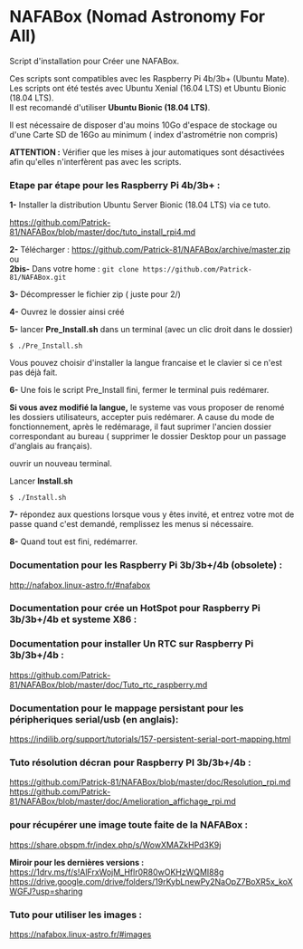 # NAFABox (Nomad Astronomy For All)

Script d'installation pour Créer une NAFABox.

Ces scripts sont compatibles avec les Raspberry Pi 4b/3b+ (Ubuntu Mate).   
Les scripts ont été testés avec Ubuntu Xenial (16.04 LTS) et Ubuntu Bionic (18.04 LTS).  
Il est recomandé d'utiliser **Ubuntu Bionic (18.04 LTS)**.

Il est nécessaire de disposer d'au moins 10Go d'espace de stockage ou d'une Carte SD de 16Go au minimum ( index d'astrométrie non compris)  

**ATTENTION :** Vérifier que les mises à jour automatiques sont désactivées afin qu'elles n'interfèrent pas avec les scripts.

### Etape par étape pour les Raspberry Pi 4b/3b+ :

__1-__ Installer la distribution Ubuntu Server Bionic (18.04 LTS) via ce tuto.   

https://github.com/Patrick-81/NAFABox/blob/master/doc/tuto_install_rpi4.md  

__2-__ Télécharger :  https://github.com/Patrick-81/NAFABox/archive/master.zip  
ou  
__2bis-__ Dans votre home : `git clone https://github.com/Patrick-81/NAFABox.git`

__3-__ Décompresser le fichier zip ( juste pour 2/)

__4-__ Ouvrez le dossier ainsi créé

__5-__ lancer **Pre_Install.sh** dans un terminal (avec un clic droit dans le dossier)

`$ ./Pre_Install.sh` 

Vous pouvez choisir d'installer la langue francaise et le clavier si ce n'est pas déjà fait.

__6-__ Une fois le script Pre_Install fini, fermer le terminal puis redémarer.

__Si vous avez modifié la langue,__ le systeme vas vous proposer de renomé les dossiers utilisateurs, accepter puis redémarer.
A cause du mode de fonctionnement, après le redémarage, il faut suprimer l'ancien dossier correspondant au bureau ( supprimer le dossier Desktop pour un passage d'anglais au français).   

ouvrir un nouveau terminal.

Lancer **Install.sh**

`$ ./Install.sh` 

__7-__ répondez aux questions lorsque vous y êtes invité, et entrez votre mot de passe quand c'est demandé, remplissez les menus si nécessaire.

__8-__ Quand tout est fini, redémarrer.


### Documentation pour les Raspberry Pi 3b/3b+/4b (obsolete) :    
http://nafabox.linux-astro.fr/#nafabox

### Documentation pour crée un HotSpot pour Raspberry Pi 3b/3b+/4b et systeme X86 :   


### Documentation pour installer Un RTC sur Raspberry Pi 3b/3b+/4b :   
https://github.com/Patrick-81/NAFABox/blob/master/doc/Tuto_rtc_raspberry.md

### Documentation pour le mappage persistant pour les péripheriques serial/usb (en anglais):   
https://indilib.org/support/tutorials/157-persistent-serial-port-mapping.html

### Tuto résolution décran pour Raspberry PI 3b/3b+/4b :
https://github.com/Patrick-81/NAFABox/blob/master/doc/Resolution_rpi.md
https://github.com/Patrick-81/NAFABox/blob/master/doc/Amelioration_affichage_rpi.md


### pour récupérer une image toute faite de la NAFABox :   
https://share.obspm.fr/index.php/s/WowXMAZkHPd3K9j

**Miroir pour les dernières versions :**  
https://1drv.ms/f/s!AlFrxWojM_Hflr0R80wOKHzWQMI88g   
https://drive.google.com/drive/folders/19rKybLnewPy2NaOpZ7BoXR5x_koXWGFJ?usp=sharing  

### Tuto pour utiliser les images :   
https://nafabox.linux-astro.fr/#images
